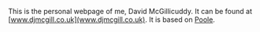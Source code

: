 This is the personal webpage of me, David McGillicuddy. It can be found at [www.djmcgill.co.uk](www.djmcgill.co.uk). It is based on [Poole](http://www.getpoole.com).